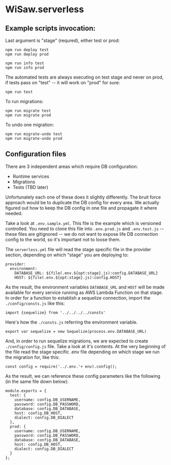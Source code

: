# WiSaw.serverless


## Example scripts invocation:

Last argument is "stage" (requred), either test or prod:
```
npm run deploy test
npm run deploy prod

npm run info test
npm run info prod
```

The automated tests are always executing on test stage and never on prod, if tests pass on "test" -- it will work on "prod" for sure:
```
npm run test
```

To run migrations:
```
npm run migrate test
npm run migrate prod
```

To undo one migration:
```
npm run migrate-undo test
npm run migrate-undo prod
```

## Configuration files
There are 3 independent areas which require DB configuration:
* Runtime services
* Migrations
* Tests (TBD later)

Unfortunately each one of these does it slightly differently. The bruit force approach would be to duplicate the DB config for every area. We actually figured out how to keep the DB config in one file and propagate it where needed.

Take a look at ```.env.sample.yml```. This file is the example which is versioned controlled. You need to clone this file into ```.env.prod.js``` and ```.env.test.js``` -- these files are gitignored -- we do not want to expose life DB connection config to the world, so it's important not to loose them.

The ```serverless.yml``` file will read the stage specific file in the provider section, depending on which "stage" you are deploying to:
```
provider:
  environment:
    DATABASE_URL: ${file(.env.${opt:stage}.js):config.DATABASE_URL}
    HOST: ${file(.env.${opt:stage}.js):config.HOST}
```
As the result, the environment variables ```DATABASE_URL``` and ```HOST``` will be made available for every service running as AWS Lambda Function on that stage. In order for a function to establish a sequelize connection, import the ```./config/consts.js``` like this:
```
import {sequelize} from '../../../../consts'
```
Here's how the ```./consts.js``` referring the environment variable.
```
export var sequelize = new Sequelize(process.env.DATABASE_URL)
```
And, in order to run sequelize migrations, we are expected to create ```./config/config.js``` file. Take a look at it's contents. At the very beginning of the file read the stage specific .env file depending on which stage we run the migration for, like this:
```
const config = require('../.env.'+ env).config();

```
As the result, we can reference these config parameters like the following (in the same file down below):
```
module.exports = {
  test: {
    username: config.DB_USERNAME,
    password: config.DB_PASSWORD,
    database: config.DB_DATABASE,
    host: config.DB_HOST,
    dialect: config.DB_DIALECT
  },
  prod: {
    username: config.DB_USERNAME,
    password: config.DB_PASSWORD,
    database: config.DB_DATABASE,
    host: config.DB_HOST,
    dialect: config.DB_DIALECT
  }
};
```
